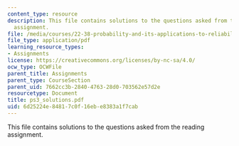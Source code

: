 ```yaml
---
content_type: resource
description: This file contains solutions to the questions asked from the reading
  assignment.
file: /media/courses/22-38-probability-and-its-applications-to-reliability-quality-control-and-risk-assessment-fall-2005/6d25224e84817c0f16ebe8383a1f7cab_ps3_solutions.pdf
file_type: application/pdf
learning_resource_types:
- Assignments
license: https://creativecommons.org/licenses/by-nc-sa/4.0/
ocw_type: OCWFile
parent_title: Assignments
parent_type: CourseSection
parent_uid: 7662cc3b-2840-4763-28d0-703562e57d2e
resourcetype: Document
title: ps3_solutions.pdf
uid: 6d25224e-8481-7c0f-16eb-e8383a1f7cab
---
```

This file contains solutions to the questions asked from the reading assignment.